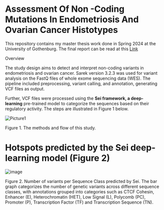 
# **Assessment Of Non -Coding Mutations In Endometriosis And Ovarian Cancer Histotypes**

This repository contains my master thesis work done in Spring 2024 at the University of Gothenburg. The final report can be read at this [Link](https://github.com/manuelrujano)

Overview

The study design aims to detect and interpret non-coding variants in endometriosis and ovarian cancer. Sarek version 
3.2.3 was used for variant analysis on the FastQ files of whole exome
sequencing data (WES). The pipeline included preprocessing, variant calling, and annotation,
generating VCF files as output. 

Further, VCF files were processed using the **Sei framework, a deep-learning** pre-trained model to categorize
the sequences based on their regulatory activity. The steps are illustrated in Figure 1 below.


![Picture1](https://github.com/user-attachments/assets/46a8d75f-7e0d-4b79-97ff-99d4b36ecc7a)

Figure 1. The methods and flow of this study. 

# **Hotspots predicted by the Sei deep-learning model (Figure 2)**

![image](https://github.com/user-attachments/assets/cebb0e20-0f9f-42f0-976a-3b86f200e77a)

Figure 2. Number of variants per Sequence Class predicted by Sei. The bar graph categorizes the number of genetic variants across different sequence classes, with annotations grouped into categories such as CTCF Cohesin, Enhancer (E), Heterochromatin (HET), Low Signal (L), Polycomb (PC), Promoter (P), Transcription Factor (TF) and Transcription Sequence (TN). 





